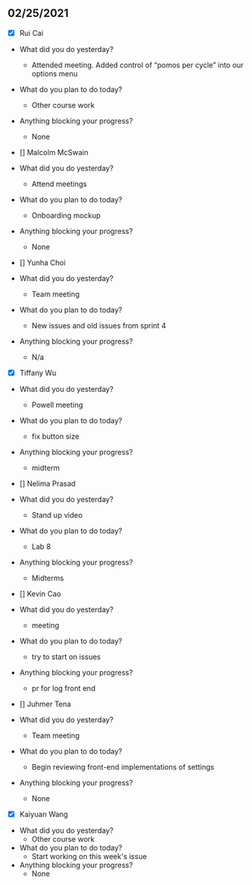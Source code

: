 
## 02/25/2021
 
- [x] Rui Cai 
- What did you do yesterday?
  - Attended meeting. Added control of “pomos per cycle” into our options menu
- What do you plan to do today?
  - Other course work
- Anything blocking your progress?
  - None



- [] Malcolm McSwain
- What did you do yesterday?
  - Attend meetings
- What do you plan to do today?
  - Onboarding mockup
- Anything blocking your progress?
  - None



- [] Yunha Choi
- What did you do yesterday?
  - Team meeting
- What do you plan to do today?
  - New issues and old issues from sprint 4
- Anything blocking your progress?
  - N/a



- [x] Tiffany Wu
- What did you do yesterday?
  - Powell meeting
- What do you plan to do today?
  - fix button size
- Anything blocking your progress?
  - midterm


- [] Nelima Prasad
- What did you do yesterday?
  - Stand up video
- What do you plan to do today?
  - Lab 8
- Anything blocking your progress?
  - Midterms


- [] Kevin Cao
- What did you do yesterday?
  - meeting
- What do you plan to do today?
  - try to start on issues
- Anything blocking your progress?
  - pr for log front end



- [] Juhmer Tena
- What did you do yesterday?
  - Team meeting
- What do you plan to do today?
  - Begin reviewing front-end implementations of settings
- Anything blocking your progress?
  - None


- [x] Kaiyuan Wang
- What did you do yesterday?
  - Other course work
- What do you plan to do today?
  - Start working on this week's issue
- Anything blocking your progress?
  - None